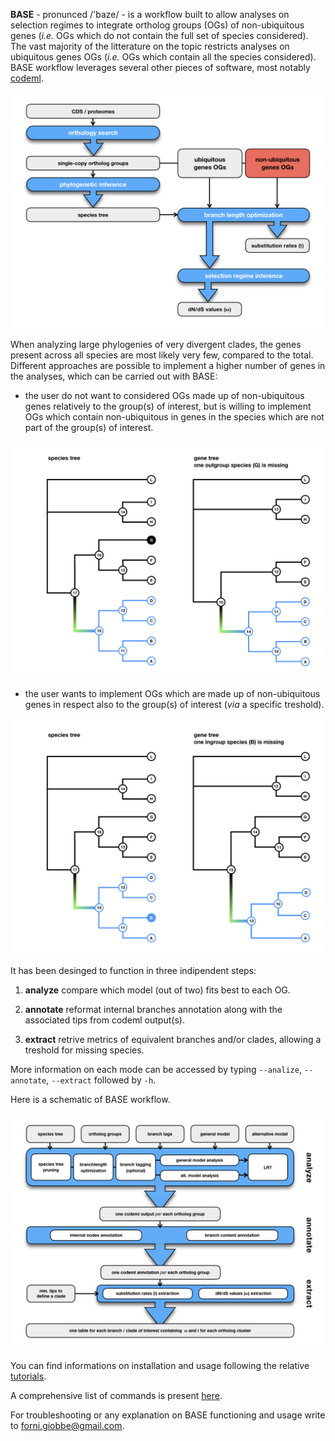 **BASE** - pronunced  /'baze/ - is a workflow built to allow analyses on selection regimes to integrate ortholog groups (OGs) of non-ubiquitous genes (*i.e.* OGs which do not 
contain the full set of species considered). The vast majority of the litterature on the topic restricts analyses on ubiquitous genes OGs
(*i.e.* OGs which contain all the species considered). BASE workflow leverages several other pieces of software, most notably [codeml](http://abacus.gene.ucl.ac.uk/software/pamlDOC.pdf).

![Image description](https://github.com/for-giobbe/BASE/blob/master/figures/BASE_fig.001.jpeg)

When analyzing large phylogenies of very divergent clades, the genes present across all species are most likely very few, compared to the total.
Different approaches are possible to implement a higher number of genes in the analyses, which can be carried out with BASE:

* the user do not want to considered OGs made up of non-ubiquitous genes relatively to the group(s) of interest, 
but is willing to implement OGs which contain non-ubiquitous in genes in the species which are not part of the group(s) of interest.

![Image description](https://github.com/for-giobbe/BASE/blob/master/figures/BASE_fig.002.jpeg)

* the user wants to implement OGs which are made up of non-ubiquitous genes in respect also to the group(s) of interest (_via_ a specific treshold).

![Image description](https://github.com/for-giobbe/BASE/blob/master/figures/BASE_fig.003.jpeg)

It has been desinged to function in three indipendent steps:

1.   **analyze**	compare which model (out of two) fits best to each OG.

2.   **annotate**	reformat internal branches annotation along with the associated tips from codeml output(s).

3.   **extract**	retrive metrics of equivalent branches and/or clades, allowing a treshold for missing species.

More information on each mode can be accessed by typing ```--analize```, ```--annotate```, ```--extract``` followed by ```-h```.

Here is a schematic of BASE workflow.

![Image description](https://github.com/for-giobbe/BASE/blob/master/figures/BASE_fig.004.jpeg)

You can find informations on installation and usage following the relative [tutorials](https://github.com/for-giobbe/BASE/blob/master/tutorial_0.md).

A comprehensive list of commands is present [here](https://github.com/for-giobbe/BASE/blob/master/command_list.md).

For troubleshooting or any explanation on BASE functioning and usage write to forni.giobbe@gmail.com.
